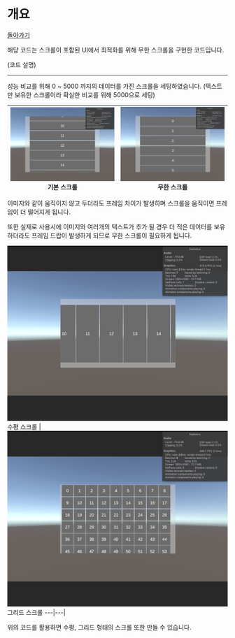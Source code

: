 # 개요
[돌아가기](https://github.com/ladius3565/Portfolio/blob/main/README.md)


해당 코드는 스크롤이 포함된 UI에서 최적화를 위해 무한 스크롤을 구현한 코드입니다.

(코드 설명)


--------------------------

성능 비교를 위해 0 ~ 5000 까지의 데이터를 가진 스크롤을 세팅하였습니다. (텍스트만 보유한 스크롤이라 확실한 비교를 위해 5000으로 세팅)

![](https://github.com/ladius3565/Portfolio/blob/main/%EA%B3%B5%ED%86%B5%20%EA%B8%B0%EB%8A%A5%20%EA%B5%AC%ED%98%84/%EB%AC%B4%ED%95%9C%20%EC%8A%A4%ED%81%AC%EB%A1%A4/Image/WorstScroll.png) 기본 스크롤 | ![](https://github.com/ladius3565/Portfolio/blob/main/%EA%B3%B5%ED%86%B5%20%EA%B8%B0%EB%8A%A5%20%EA%B5%AC%ED%98%84/%EB%AC%B4%ED%95%9C%20%EC%8A%A4%ED%81%AC%EB%A1%A4/Image/InfiniteScroll.png) 무한 스크롤
---|---|

이미지와 같이 움직이지 않고 두더라도 프레임 차이가 발생하며 스크롤을 움직이면 프레임이 더 떨어지게 됩니다.

또한 실제로 사용시에 이미지와 여러개의 텍스트가 추가 될 경우 더 적은 데이터를 보유하더라도 프레임 드랍이 발생하게 되므로 무한 스크롤이 필요하게 됩니다.

![](https://github.com/ladius3565/Portfolio/blob/main/%EA%B3%B5%ED%86%B5%20%EA%B8%B0%EB%8A%A5%20%EA%B5%AC%ED%98%84/%EB%AC%B4%ED%95%9C%20%EC%8A%A4%ED%81%AC%EB%A1%A4/Image/HorizontalScroll.png)수평 스크롤 | ![](https://github.com/ladius3565/Portfolio/blob/main/%EA%B3%B5%ED%86%B5%20%EA%B8%B0%EB%8A%A5%20%EA%B5%AC%ED%98%84/%EB%AC%B4%ED%95%9C%20%EC%8A%A4%ED%81%AC%EB%A1%A4/Image/GridScroll.png) 그리드 스크롤 ---|---|

위의 코드를 활용하면 수평, 그리드 형태의 스크롤 또한 만들 수 있습니다.
